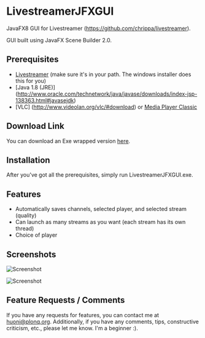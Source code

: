 LivestreamerJFXGUI
==================

JavaFX8 GUI for Livestreamer (https://github.com/chrippa/livestreamer).

GUI built using JavaFX Scene Builder 2.0.

Prerequisites
-------------

* [Livestreamer](https://github.com/chrippa/livestreamer/releases) (make sure it's in your path. The windows installer does this for you)
* [Java 1.8 (JRE)] (http://www.oracle.com/technetwork/java/javase/downloads/index-jsp-138363.html#javasejdk)
* [VLC] (http://www.videolan.org/vlc/#download) or [Media Player Classic](http://mpc-hc.org/downloads/)

Download Link
-------------

You can download an Exe wrapped version [here](http://plonq.org/releases/LivestreamerJFXGUI.exe).

Installation
------------

After you've got all the prerequisites, simply run LivestreamerJFXGUI.exe.

Features
--------

* Automatically saves channels, selected player, and selected stream (quality)
* Can launch as many streams as you want (each stream has its own thread)
* Choice of player

Screenshots
-----------

![Screenshot](http://plonq.org/up/53e4dde6b412b.png)

![Screenshot](http://plonq.org/up/53e4ddf5c3622.png)

Feature Requests / Comments
---------------------------

If you have any requests for features, you can contact me at huoni@plonq.org.
Additionally, if you have any comments, tips, constructive criticism, etc., please let me know. I'm a beginner :).
